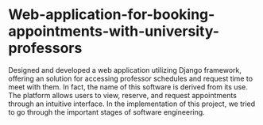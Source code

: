 # Web-application-for-booking-appointments-with-university-professors
Designed and developed a web application utilizing Django framework, offering an solution for accessing professor schedules and request time to meet with them. In fact, the name of this software is derived from its use. The platform allows users to view, reserve, and request appointments through an intuitive interface.
In the implementation of this project, we tried to go through the important stages of software engineering.
